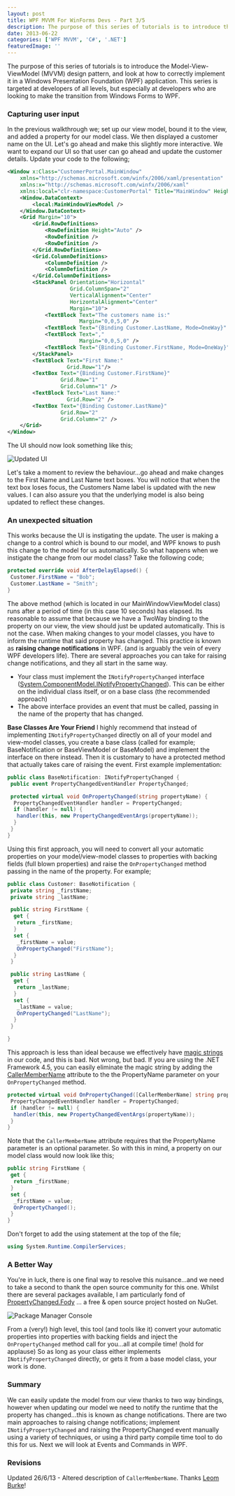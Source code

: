 ```yaml
---
layout: post
title: WPF MVVM For WinForms Devs - Part 3/5
description: The purpose of this series of tutorials is to introduce the Model-View-ViewModel (MVVM) design pattern, and look at how to correctly implement it in a Windows Presentation Foundation (WPF) application.
date: 2013-06-22
categories: ['WPF MVVM', 'C#', '.NET']
featuredImage: ''
---
```


The purpose of this series of tutorials is to introduce the Model-View-ViewModel (MVVM) design pattern, and look at how to correctly implement it in a Windows Presentation Foundation (WPF) application. This series is targeted at developers of all levels, but especially at developers who are looking to make the transition from Windows Forms to WPF.

### Capturing user input

In the previous walkthrough we; set up our view model, bound it to the view, and added a property for our model class. We then displayed a customer name on the UI. Let's go ahead and make this slightly more interactive. We want to expand our UI so that user can go ahead and update the customer details. Update your code to the following;

```xml
<Window x:Class="CustomerPortal.MainWindow"
	xmlns="http://schemas.microsoft.com/winfx/2006/xaml/presentation"
	xmlns:x="http://schemas.microsoft.com/winfx/2006/xaml"
	xmlns:local="clr-namespace:CustomerPortal" Title="MainWindow" Height="140" Width="350">
	<Window.DataContext>
		<local:MainWindowViewModel />
	</Window.DataContext>
	<Grid Margin="10">
		<Grid.RowDefinitions>
			<RowDefinition Height="Auto" />
			<RowDefinition />
			<RowDefinition />
		</Grid.RowDefinitions>
		<Grid.ColumnDefinitions>
			<ColumnDefinition />
			<ColumnDefinition />
		</Grid.ColumnDefinitions>
		<StackPanel Orientation="Horizontal"
                    Grid.ColumnSpan="2"
                    VerticalAlignment="Center"
                    HorizontalAlignment="Center"
                    Margin="10">
			<TextBlock Text="The customers name is:"
                       Margin="0,0,5,0" />
			<TextBlock Text="{Binding Customer.LastName, Mode=OneWay}" />
			<TextBlock Text=","
                       Margin="0,0,5,0" />
			<TextBlock Text="{Binding Customer.FirstName, Mode=OneWay}" />
		</StackPanel>
		<TextBlock Text="First Name:"
                   Grid.Row="1"/>
		<TextBox Text="{Binding Customer.FirstName}"
                 Grid.Row="1"
                 Grid.Column="1" />
		<TextBlock Text="Last Name:"
                   Grid.Row="2" />
		<TextBox Text="{Binding Customer.LastName}"
                 Grid.Row="2"
                 Grid.Column="2" />
	</Grid>
</Window>
```

The UI should now look something like this;

![Updated UI](updatedui1.jpg)

Let's take a moment to review the behaviour...go ahead and make changes to the First Name and Last Name text boxes. You will notice that when the text box loses focus, the Customers Name label is updated with the new values. I can also assure you that the underlying model is also being updated to reflect these changes.

### An unexpected situation

This works because the UI is instigating the update. The user is making a change to a control which is bound to our model, and WPF knows to push this change to the model for us automatically. So what happens when we instigate the change from our model class? Take the following code;

```csharp
protected override void AfterDelayElapsed() {
 Customer.FirstName = "Bob";
 Customer.LastName = "Smith";
}
```

The above method (which is located in our MainWindowViewModel class) runs after a period of time (in this case 10 seconds) has elapsed. Its reasonable to assume that because we have a TwoWay binding to the property on our view, the view should just be updated automatically. This is not the case. When making changes to your model classes, you have to inform the runtime that said property has changed. This practice is known as **raising change notifications** in WPF. (and is arguably the vein of every WPF developers life). There are several approaches you can take for raising change notifications, and they all start in the same way.

* Your class must implement the `INotifyPropertyChanged` interface ([System.ComponentModel.INotifyPropertyChanged](http://msdn.microsoft.com/en-us/library/system.componentmodel.inotifypropertychanged.aspx 'INotifyPropertyChanged')). This can be either on the individual class itself, or on a base class (the recommended approach)
* The above interface provides an event that must be called, passing in the name of the property that has changed.

**Base Classes Are Your Friend** I highly recommend that instead of implementing `INotifyPropertyChanged` directly on all of your model and view-model classes, you create a base class (called for example; BaseNotification or BaseViewModel or BaseModel) and implement the interface on there instead. Then it is customary to have a protected method that actually takes care of raising the event. First example implementation:

```csharp
public class BaseNotification: INotifyPropertyChanged {
 public event PropertyChangedEventHandler PropertyChanged;

 protected virtual void OnPropertyChanged(string propertyName) {
  PropertyChangedEventHandler handler = PropertyChanged;
  if (handler != null) {
   handler(this, new PropertyChangedEventArgs(propertyName));
  }
 }
}
```

Using this first approach, you will need to convert all your automatic properties on your model/view-model classes to properties with backing fields (full blown properties) and raise the `OnPropertyChanged` method passing in the name of the property. For example;

```csharp
public class Customer: BaseNotification {
 private string _firstName;
 private string _lastName;

 public string FirstName {
  get {
   return _firstName;
  }
  set {
   _firstName = value;
   OnPropertyChanged("FirstName");
  }
 }

 public string LastName {
  get {
   return _lastName;
  }
  set {
   _lastName = value;
   OnPropertyChanged("LastName");
  }
 }

}
```

This approach is less than ideal because we effectively have [magic strings](http://en.wikipedia.org/wiki/Magic_string 'Magic Strings') in our code, and this is bad. Not wrong, but bad. If you are using the .NET Framework 4.5, you can easily eliminate the magic string by adding the [CallerMemberName](http://msdn.microsoft.com/en-us/library/system.runtime.compilerservices.callermembernameattribute.aspx 'System.Runtime.CompilerServices.CallerMemberName') attribute to the the PropertyName parameter on your `OnPropertyChanged` method.

```csharp
protected virtual void OnPropertyChanged([CallerMemberName] string propertyName = "") {
 PropertyChangedEventHandler handler = PropertyChanged;
 if (handler != null) {
  handler(this, new PropertyChangedEventArgs(propertyName));
 }
}
```

Note that the `CallerMemberName` attribute requires that the PropertyName parameter is an optional parameter. So with this in mind, a property on our model class would now look like this;

```csharp
public string FirstName {
 get {
  return _firstName;
 }
 set {
  _firstName = value;
  OnPropertyChanged();
 }
}
```

Don't forget to add the using statement at the top of the file;

```csharp
using System.Runtime.CompilerServices;
```

### A Better Way

You're in luck, there is one final way to resolve this nuisance...and we need to take a second to thank the open source community for this one. Whilst there are several packages available, I am particularly fond of [PropertyChanged.Fody](http://nuget.org/packages/PropertyChanged.Fody/ 'PropertyChanged.Fody') ... a free & open source project hosted on NuGet.

![Package Manager Console](capture1.jpg)

From a (very!) high level, this tool (and tools like it) convert your automatic properties into properties with backing fields and inject the `OnPropertyChanged` method call for you...all at compile time! (hold for applause) So as long as your class either implements `INotifyPropertyChanged` directly, or gets it from a base model class, your work is done.

### Summary

We can easily update the model from our view thanks to two way bindings, however when updating our model we need to notify the runtime that the property has changed...this is known as change notifications. There are two main approaches to raising change notifications; implement `INotifyPropertyChanged` and raising the PropertyChanged event manually using a variety of techniques, or using a third party compile time tool to do this for us. Next we will look at Events and Commands in WPF.

### Revisions

Updated 26/6/13 - Altered description of `CallerMemberName`. Thanks [Leom Burke](http://leomburke.wordpress.com/ 'Leom Burke')!
